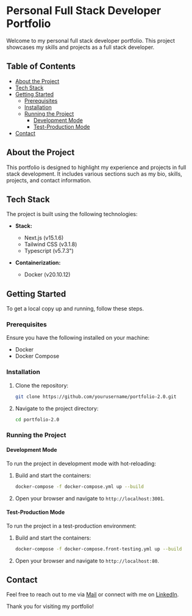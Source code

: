 # Personal Full Stack Developer Portfolio

Welcome to my personal full stack developer portfolio. This project showcases my skills and projects as a full stack developer.

## Table of Contents
- [About the Project](#about-the-project)
- [Tech Stack](#tech-stack)
- [Getting Started](#getting-started)
    - [Prerequisites](#prerequisites)
    - [Installation](#installation)
    - [Running the Project](#running-the-project)
        - [Development Mode](#development-mode)
        - [Test-Production Mode](#test-production-mode)
- [Contact](#contact)

## About the Project

This portfolio is designed to highlight my experience and projects in full stack development. It includes various sections such as my bio, skills, projects, and contact information.

## Tech Stack

The project is built using the following technologies:

- **Stack:**
    - Next.js (v15.1.6)
    - Tailwind CSS (v3.1.8)
    - Typescript (v5.7.3")


- **Containerization:**
    - Docker (v20.10.12)

## Getting Started

To get a local copy up and running, follow these steps.

### Prerequisites

Ensure you have the following installed on your machine:
- Docker
- Docker Compose

### Installation

1. Clone the repository:
     ```sh
     git clone https://github.com/yourusername/portfolio-2.0.git
     ```
2. Navigate to the project directory:
     ```sh
     cd portfolio-2.0
     ```

### Running the Project

#### Development Mode

To run the project in development mode with hot-reloading:

1. Build and start the containers:
     ```sh
     docker-compose -f docker-compose.yml up --build
     ```
2. Open your browser and navigate to `http://localhost:3001`.

#### Test-Production Mode

To run the project in a test-production environment:

1. Build and start the containers:
     ```sh
     docker-compose -f docker-compose.front-testing.yml up --build
     ```
2. Open your browser and navigate to `http://localhost:80`.

## Contact

Feel free to reach out to me via [Mail](mailto:soyjhonathandev@gmail.com) or connect with me on [LinkedIn](https://www.linkedin.com/in/jhonathan-saldarriaga-1a9181202/).

Thank you for visiting my portfolio!